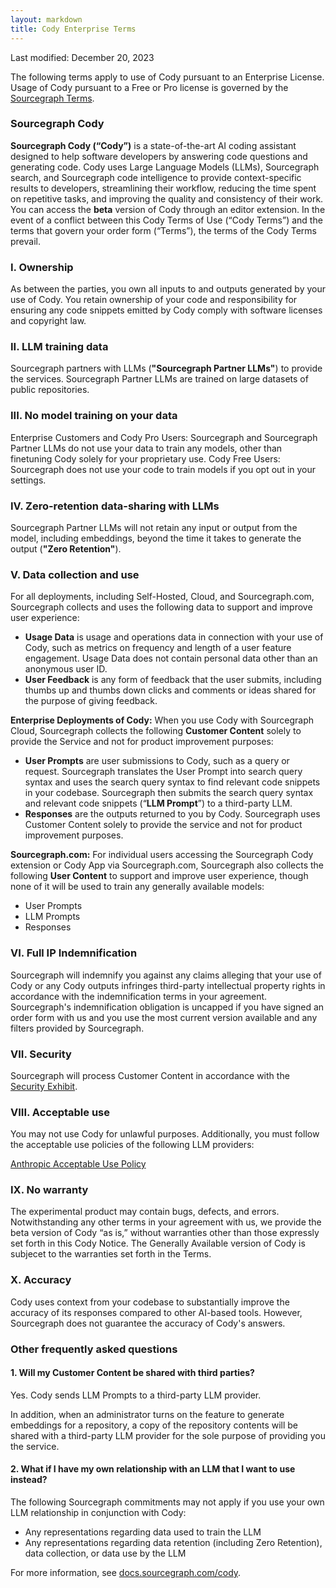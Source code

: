 ```yaml
---
layout: markdown
title: Cody Enterprise Terms
---
```


Last modified: December 20, 2023

The following terms apply to use of Cody pursuant to an Enterprise License. Usage of Cody pursuant to a Free or Pro license is governed by the [Sourcegraph Terms](https://sourcegraph.com/terms/cloud). 


### Sourcegraph Cody
**Sourcegraph Cody (“Cody”)** is a state-of-the-art AI coding assistant designed to help software developers by answering code questions and generating code. Cody uses Large Language Models (LLMs), Sourcegraph search, and Sourcegraph code intelligence to provide context-specific results to developers, streamlining their workflow, reducing the time spent on repetitive tasks, and improving the quality and consistency of their work. You can access the **beta** version of Cody through an editor extension. In the event of a conflict between this Cody Terms of Use (“Cody Terms”) and the terms that govern your order form (“Terms”), the terms of the Cody Terms prevail. 

### I. Ownership
As between the parties, you own all inputs to and outputs generated by your use of Cody. You retain ownership of your code and responsibility for ensuring any code snippets emitted by Cody comply with software licenses and copyright law. 

### II. LLM training data
Sourcegraph partners with LLMs (**"Sourcegraph Partner LLMs"**) to provide the services. Sourcegraph Partner LLMs are trained on large datasets of public repositories. 

### III. No model training on your data
Enterprise Customers and Cody Pro Users: Sourcegraph and Sourcegraph Partner LLMs do not use your data to train any models, other than finetuning Cody solely for your proprietary use.
Cody Free Users: Sourcegraph does not use your code to train models if you opt out in your settings. 

### IV. Zero-retention data-sharing with LLMs
Sourcegraph Partner LLMs will not retain any input or output from the model, including embeddings, beyond the time it takes to generate the output (**"Zero Retention"**).

### V. Data collection and use 
For all deployments, including Self-Hosted, Cloud, and Sourcegraph.com, Sourcegraph collects and uses the following data to support and improve user experience:
- **Usage Data** is usage and operations data in connection with your use of Cody, such as metrics on frequency and length of a user feature engagement. Usage Data does not contain personal data other than an anonymous user ID.
- **User Feedback** is any form of feedback that the user submits, including thumbs up and thumbs down clicks and comments or ideas shared for the purpose of giving feedback.

**Enterprise Deployments of Cody:** When you use Cody with Sourcegraph Cloud, Sourcegraph collects the following **Customer Content** solely to provide the Service and not for product improvement purposes:
- **User Prompts** are user submissions to Cody, such as a query or request. Sourcegraph translates the User Prompt into search query syntax and uses the search query syntax to find relevant code snippets in your codebase. Sourcegraph then submits the search query syntax and relevant code snippets  (“**LLM Prompt**”) to a third-party LLM. 
- **Responses** are the outputs returned to you by Cody. 
Sourcegraph uses Customer Content solely to provide the service and not for product improvement purposes. 

**Sourcegraph.com:** For individual users accessing the Sourcegraph Cody extension or Cody App via Sourcegraph.com, Sourcegraph also collects the following **User Content** to support and improve user experience, though none of it will be used to train any generally available models:
- User Prompts
- LLM Prompts
- Responses

### VI. Full IP Indemnification
Sourcegraph will indemnify you against any claims alleging that your use of Cody or any Cody outputs infringes third-party intellectual property rights in accordance with the indemnification terms in your agreement. Sourcegraph's indemnification obligation is uncapped if you have signed an order form with us and you use the most current version available and any filters provided by Sourcegraph.

### VII. Security
Sourcegraph will process Customer Content in accordance with the [Security Exhibit](https://about.sourcegraph.com/security-exhibit.pdf).

### VIII. Acceptable use
You may not use Cody for unlawful purposes. Additionally, you must follow the acceptable use policies of the following LLM providers:

[Anthropic Acceptable Use Policy](https://www.anthropic.com/aup)

### IX. No warranty
The experimental product may contain bugs, defects, and errors. Notwithstanding any other terms in your agreement with us, we provide the beta version of Cody “as is,” without warranties other than those expressly set forth in this Cody Notice. The Generally Available version of Cody is subjecet to the warranties set forth in the Terms. 

### X. Accuracy
Cody uses context from your codebase to substantially improve the accuracy of its responses compared to other AI-based tools. However, Sourcegraph does not guarantee the accuracy of Cody's answers. 


### Other frequently asked questions

#### 1. Will my Customer Content be shared with third parties?

Yes. Cody sends LLM Prompts to a third-party LLM provider. 
    
In addition, when an administrator turns on the feature to generate embeddings for a repository, a copy of the repository contents will be shared with a third-party LLM provider for the sole purpose of providing you the service.

#### 2. What if I have my own relationship with an LLM that I want to use instead? 
The following Sourcegraph commitments may not apply if you use your own LLM relationship in conjunction with Cody: 
- Any representations regarding data used to train the LLM
- Any representations regarding data retention (including Zero Retention), data collection, or data use by the LLM

For more information, see [docs.sourcegraph.com/cody](https://docs.sourcegraph.com/cody).
